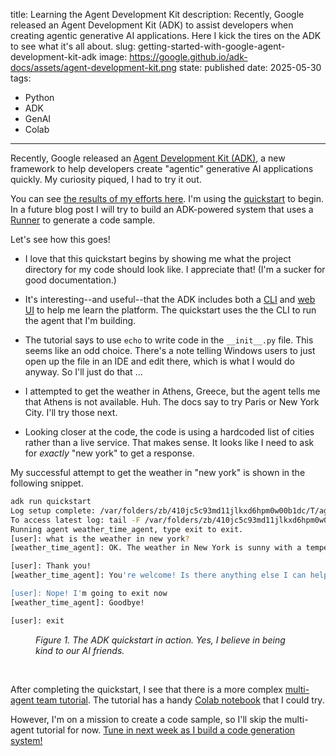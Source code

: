 title: Learning the Agent Development Kit
description: 
    Recently, Google released an Agent Development Kit (ADK) to assist
    developers when creating agentic generative AI applications. Here I kick the
    tires on the ADK to see what it's all about.
slug: getting-started-with-google-agent-development-kit-adk
image: https://google.github.io/adk-docs/assets/agent-development-kit.png
state: published
date: 2025-05-30
tags:
- Python
- ADK
- GenAI
- Colab

--------------------------------------------------------------------------------

Recently, Google released an [Agent Development Kit (ADK)][adk], a new framework
to help developers create "agentic" generative AI applications quickly. My
curiosity piqued, I had to try it out.

You can see [the results of my efforts here][my-adk-repo]. I'm using the
[quickstart][quickstart] to begin. In a future blog post I will try to build
an ADK-powered system that uses a [Runner][runner] to generate a code sample.

Let's see how this goes!

+ I love that this quickstart begins by showing me what the project directory
  for my code should look like. I appreciate that! (I'm a sucker for good
  documentation.)

+ It's interesting--and useful--that the ADK includes both a [CLI][adk-cli] and
  [web UI][adk-web-ui] to help me learn the platform. The quickstart uses the
  the CLI to run the agent that I'm building.

+ The tutorial says to use `echo` to write code in the `__init__.py` file. This 
  seems like an odd choice. There's a note telling Windows users to just open 
  up the file in an IDE and edit there, which is what I would do anyway. So I'll
  just do that ...

+ I attempted to get the weather in Athens, Greece, but the
  agent tells me that Athens is not available. Huh. The docs say to try
  Paris or New York City. I'll try those next.
  
+ Looking closer at the code, the code is using a hardcoded list of cities
  rather than a live service. That makes sense. It looks like I need to ask for
  _exactly_ "new york" to get a response.

My successful attempt to get the weather in "new york" is shown in the
following snippet.

```sh
adk run quickstart
Log setup complete: /var/folders/zb/410jc5c93md11jlkxd6hpm0w00b1dc/T/agents_log/agent.20250529_164324.log
To access latest log: tail -F /var/folders/zb/410jc5c93md11jlkxd6hpm0w00b1dc/T/agents_log/agent.latest.log
Running agent weather_time_agent, type exit to exit.
[user]: what is the weather in new york?
[weather_time_agent]: OK. The weather in New York is sunny with a temperature of 25 degrees Celsius (77 degrees Fahrenheit).

[user]: Thank you!
[weather_time_agent]: You're welcome! Is there anything else I can help you with?

[user]: Nope! I'm going to exit now
[weather_time_agent]: Goodbye!

[user]: exit

```
<figure><i>Figure 1. The ADK quickstart in action. Yes, I believe in being kind
to our AI friends.</i></figure><br/>

After completing the quickstart, I see that there is a more complex
[multi-agent team tutorial][multi-agent]. The tutorial has a handy
[Colab notebook][adk-colab] that I could try.

However, I'm on a mission to create a code sample, so I'll skip the multi-agent
tutorial for now. [Tune in next week as I build a code generation system!][next]


[adk]: https://google.github.io/adk-docs/
[adk-colab]: https://colab.research.google.com/github/google/adk-docs/blob/main/examples/python/tutorial/agent_team/adk_tutorial.ipynb
[adk-cli]: https://google.github.io/adk-docs/get-started/about/#core-concepts
[adk-web-ui]: https://google.github.io/adk-docs/get-started/about/#core-concepts
[loop-agent]: https://google.github.io/adk-docs/agents/workflow-agents/loop-agents/
[multi-agent]: https://google.github.io/adk-docs/tutorials/agent-team/
[my-adk-repo]: https://github.com/telpirion/LearningADK
[next]: /blog/building-code-generation-system-with-adk
[quickstart]: https://google.github.io/adk-docs/get-started/quickstart/
[runner]: https://google.github.io/adk-docs/api-reference/python/google-adk.html#google.adk.runners.Runner
[sequential-agent]: https://google.github.io/adk-docs/agents/workflow-agents/sequential-agents/
